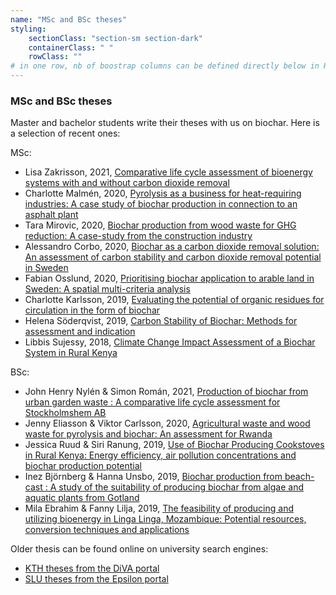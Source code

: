 ```yaml
---
name: "MSc and BSc theses"
styling:
    sectionClass: "section-sm section-dark"
    containerClass: " "
    rowClass: ""
# in one row, nb of boostrap columns can be defined directly below in HTML
---
```


<div class="col-md-8">

### **MSc and BSc theses**

Master and bachelor students write their theses with us on biochar. Here is a selection of recent ones:

MSc:
* Lisa Zakrisson, 2021, [Comparative life cycle assessment of bioenergy systems with and without carbon dioxide removal](http://urn.kb.se/resolve?urn=urn:nbn:se:kth:diva-296955)
* Charlotte Malmén, 2020, [Pyrolysis as a business for heat-requiring industries: A case​ study of biochar production in connection to an asphalt plant](http://urn.kb.se/resolve?urn=urn:nbn:se:kth:diva-283606)
* Tara Mirovic, 2020, [Biochar production from wood waste for GHG reduction: A case-study from the construction industry](http://urn.kb.se/resolve?urn=urn:nbn:se:kth:diva-283612)
* Alessandro Corbo, 2020, [Biochar as a carbon dioxide removal solution: An assessment of carbon stability and carbon dioxide removal potential in Sweden](http://urn.kb.se/resolve?urn=urn:nbn:se:kth:diva-281918)
* Fabian Osslund, 2020, [Prioritising biochar application to arable land in Sweden: A spatial multi-criteria analysis](http://urn.kb.se/resolve?urn=urn:nbn:se:kth:diva-281926)
* Charlotte Karlsson, 2019, [Evaluating the potential of organic residues for circulation in the form of biochar](http://urn.kb.se/resolve?urn=urn:nbn:se:kth:diva-259366)
* Helena Söderqvist, 2019, [Carbon Stability of Biochar: Methods for assessment and indication](http://urn.kb.se/resolve?urn=urn:nbn:se:kth:diva-254674)
* Libbis Sujessy, 2018, [Climate Change Impact Assessment of a Biochar System in Rural Kenya](http://urn.kb.se/resolve?urn=urn:nbn:se:kth:diva-237293)


BSc:
* John Henry Nylén & Simon Román, 2021, [Production of biochar from urban garden waste : A comparative life cycle assessment for Stockholmshem AB](http://urn.kb.se/resolve?urn=urn:nbn:se:kth:diva-298187)
* Jenny Eliasson & Viktor Carlsson, 2020, [Agricultural waste and wood waste for pyrolysis and biochar: An assessment for Rwanda​](http://urn.kb.se/resolve?urn=urn:nbn:se:kth:diva-283611)
* Jessica Ruud & Siri Ranung, 2019, [Use of Biochar Producing Cookstoves in Rural Kenya: Energy efficiency, air pollution concentrations and biochar production potential](http://urn.kb.se/resolve?urn=urn:nbn:se:kth:diva-257882)
* Inez Björnberg & Hanna Unsbo, 2019, [Biochar production from beach-cast : A study of the suitability of producing biochar from algae and aquatic plants from Gotland](http://urn.kb.se/resolve?urn=urn:nbn:se:kth:diva-256338)
* Mila Ebrahim & Fanny Lilja, 2019, [The feasibility of producing and utilizing bioenergy in Linga Linga, Mozambique: Potential resources, conversion techniques and applications](http://urn.kb.se/resolve?urn=urn:nbn:se:kth:diva-256037)


Older thesis can be found online on university search engines:
- [KTH theses from the DiVA portal](https://kth.diva-portal.org/smash/resultList.jsf?aq2=%5B%5B%7B%22dateIssued%22%3A%7B%22from%22%3A%222015%22%2C%22to%22%3A%22%22%7D%7D%5D%5D&af=%5B%5D&searchType=UNDERGRADUATE&sortOrder2=dateIssued_sort_desc&query=&language=en&aq=%5B%5B%7B%22freeText%22%3A%22biochar%22%7D%5D%5D&sf=all&aqe=%5B%5D&sortOrder=relevance_sort_desc&onlyFullText=false&noOfRows=5&dswid=-24)
- [SLU theses from the Epsilon portal](https://stud.epsilon.slu.se/cgi/search/archive/advanced?screen=Search&dataset=archive&_action_search=Search&documents_merge=ALL&documents=&title_merge=ANY&title=biochar+biokol&creators_name_merge=ALL&creators_name=&abstract_merge=ALL&abstract=&date=&series_merge=ALL&series=&keywords_merge=ALL&keywords=&divisions_merge=ANY&examiner_name_merge=ALL&examiner_name=&supervisor_name_merge=ALL&supervisor_name=&coursecode_merge=ALL&coursecode=&subjects_merge=ANY&yearofpub=&program_merge=ANY&stakeholders_merge=ANY&earchived=EITHER&eadate=&eacomment_merge=ALL&eacomment=&course_code_merge=ALL&course_code=&course_resp_dept_sv_merge=ALL&course_resp_dept_sv=&course_resp_dept_oid_merge=ALL&course_resp_dept_oid=&satisfyall=ALL&order=-date%2Fcreators_name%2Ftitle)


</div>